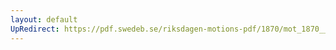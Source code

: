 ```yaml
---
layout: default
UpRedirect: https://pdf.swedeb.se/riksdagen-motions-pdf/1870/mot_1870__ak__00196.pdf
---
```

